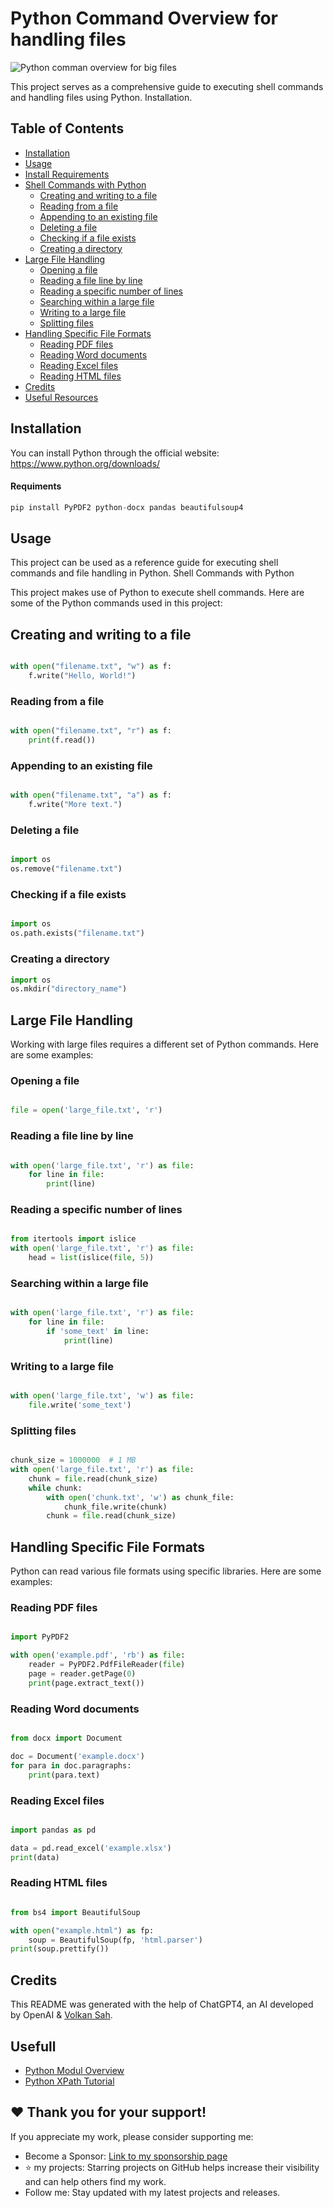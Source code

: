 # Python Command Overview for handling files
![Python comman overview for big files](python_large_commands.png)

This project serves as a comprehensive guide to executing shell commands and handling files using Python.
Installation. 

## Table of Contents

- [Installation](#installation)
- [Usage](#usage)
- [Install Requirements](#Install-requirements)
- [Shell Commands with Python](#shell-commands-with-python)
  - [Creating and writing to a file](#creating-and-writing-to-a-file)
  - [Reading from a file](#reading-from-a-file)
  - [Appending to an existing file](#appending-to-an-existing-file)
  - [Deleting a file](#deleting-a-file)
  - [Checking if a file exists](#checking-if-a-file-exists)
  - [Creating a directory](#creating-a-directory)
- [Large File Handling](#large-file-handling)
  - [Opening a file](#opening-a-file)
  - [Reading a file line by line](#reading-a-file-line-by-line)
  - [Reading a specific number of lines](#reading-a-specific-number-of-lines)
  - [Searching within a large file](#searching-within-a-large-file)
  - [Writing to a large file](#writing-to-a-large-file)
  - [Splitting files](#splitting-files)
- [Handling Specific File Formats](#handling-specific-file-formats)
  - [Reading PDF files](#reading-pdf-files)
  - [Reading Word documents](#reading-word-documents)
  - [Reading Excel files](#reading-excel-files)
  - [Reading HTML files](#reading-html-files)
- [Credits](#credits)
- [Useful Resources](#useful-resources)





## Installation
You can install Python through the official website: https://www.python.org/downloads/

#### Requiments
```python
pip install PyPDF2 python-docx pandas beautifulsoup4
```
## Usage
This project can be used as a reference guide for executing shell commands and file handling in Python.
Shell Commands with Python

This project makes use of Python to execute shell commands. Here are some of the Python commands used in this project:

## Creating and writing to a file

```python

with open("filename.txt", "w") as f:
    f.write("Hello, World!")
```
### Reading from a file

```python

with open("filename.txt", "r") as f:
    print(f.read())
```
### Appending to an existing file

```python

with open("filename.txt", "a") as f:
    f.write("More text.")
```
### Deleting a file

```python

import os
os.remove("filename.txt")
```
### Checking if a file exists

```python

import os
os.path.exists("filename.txt")
```
### Creating a directory

```python
import os
os.mkdir("directory_name")
```
## Large File Handling

Working with large files requires a different set of Python commands. Here are some examples:

### Opening a file

```python

file = open('large_file.txt', 'r')
```
### Reading a file line by line

```python

with open('large_file.txt', 'r') as file:
    for line in file:
        print(line)
```
### Reading a specific number of lines

```python

from itertools import islice
with open('large_file.txt', 'r') as file:
    head = list(islice(file, 5))
```
### Searching within a large file

```python

with open('large_file.txt', 'r') as file:
    for line in file:
        if 'some_text' in line:
            print(line)
```
### Writing to a large file

```python

with open('large_file.txt', 'w') as file:
    file.write('some_text')
```
### Splitting files

```python

chunk_size = 1000000  # 1 MB
with open('large_file.txt', 'r') as file:
    chunk = file.read(chunk_size)
    while chunk:
        with open('chunk.txt', 'w') as chunk_file:
            chunk_file.write(chunk)
        chunk = file.read(chunk_size)
```
## Handling Specific File Formats

Python can read various file formats using specific libraries. Here are some examples:

### Reading PDF files

```python

import PyPDF2

with open('example.pdf', 'rb') as file:
    reader = PyPDF2.PdfFileReader(file)
    page = reader.getPage(0)
    print(page.extract_text())
```
### Reading Word documents

```python

from docx import Document

doc = Document('example.docx')
for para in doc.paragraphs:
    print(para.text)
```
### Reading Excel files

```python

import pandas as pd

data = pd.read_excel('example.xlsx')
print(data)
```
### Reading HTML files

```python

from bs4 import BeautifulSoup

with open("example.html") as fp:
    soup = BeautifulSoup(fp, 'html.parser')
print(soup.prettify())
```
## Credits
This README was generated with the help of ChatGPT4, an AI developed by OpenAI & [Volkan Sah](https://github.com/volkansah).

## Usefull
- [Python Modul Overview](https://github.com/VolkanSah/Python-Modules-Overview)
- [Python XPath Tutorial](https://github.com/VolkanSah/Python-XPath-Tutorial)

## ❤️ Thank you for your support!
If you appreciate my work, please consider supporting me:

- Become a Sponsor: [Link to my sponsorship page](https://github.com/sponsors/volkansah)
- :star: my projects: Starring projects on GitHub helps increase their visibility and can help others find my work. 
- Follow me: Stay updated with my latest projects and releases.
